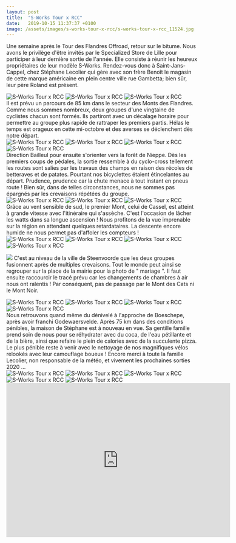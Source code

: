 ```yaml
---
layout: post
title:  "S-Works Tour x RCC"
date:   2019-10-15 11:37:37 +0100
image: /assets/images/s-works-tour-x-rcc/s-works-tour-x-rcc_11524.jpg
---
```

Une semaine après le Tour des Flandres Offroad, retour sur le bitume.
Nous avons le privilège d'être invités par le Specialized Store de Lille pour participer à leur dernière sortie de l'année.
Elle consiste à réunir les heureux propriétaires de leur modèle S-Works.
Rendez-vous donc à Saint-Jans-Cappel, chez Stéphane Lecolier qui gère avec son frère Benoît le magasin de cette marque américaine en plein centre ville rue Gambetta; bien sûr, leur père Roland est présent.
<div class="gallery-box">
  <div class="gallery">
<img src="/assets/images/s-works-tour-x-rcc/s-works-tour-x-rcc_11510.jpg" title="préparatifs" alt="S-Works Tour x RCC" >
<img src="/assets/images/s-works-tour-x-rcc/s-works-tour-x-rcc_11511.jpg" title="" alt="S-Works Tour x RCC" >
<img src="/assets/images/s-works-tour-x-rcc/s-works-tour-x-rcc_11532.jpg" title="Stéphane Lecolier ( Merci Mlle Lecolier )" alt="S-Works Tour x RCC" >
</div>
</div>
Il est prévu un parcours de 85 km dans le secteur des Monts des Flandres.
Comme nous sommes nombreux, deux groupes d'une vingtaine de cyclistes chacun sont formés.
Ils partiront avec un décalage horaire pour permettre au groupe plus rapide de rattraper les premiers partis.
Hélas le temps est orageux en cette mi-octobre et des averses se déclenchent dès notre départ.
<div class="gallery-box">
  <div class="gallery">
<img src="/assets/images/s-works-tour-x-rcc/s-works-tour-x-rcc_11512.jpg" title="Bailleul" alt="S-Works Tour x RCC" >
<img src="/assets/images/s-works-tour-x-rcc/s-works-tour-x-rcc_11513.jpg" title="Forêt de ..." alt="S-Works Tour x RCC" >
<img src="/assets/images/s-works-tour-x-rcc/s-works-tour-x-rcc_11514.jpg" title="... Nieppe" alt="S-Works Tour x RCC" >
<img src="/assets/images/s-works-tour-x-rcc/s-works-tour-x-rcc_11515.jpg" title="" alt="S-Works Tour x RCC" >
</div>
</div>
Direction Bailleul pour ensuite s'orienter vers la forêt de Nieppe.
Dès les premiers coups de pédales, la sortie ressemble à du cyclo-cross tellement les routes sont salies par les travaux des champs en raison des récoles de betteraves et de patates.
Pourtant nos bicyclettes étaient étincelantes au départ.
Prudence, prudence car la chute menace à tout instant en pneus route !
Bien sûr, dans de telles circonstances, nous ne sommes pas épargnés par les crevaisons répétées du groupe.
<div class="gallery-box">
  <div class="gallery">
<img src="/assets/images/s-works-tour-x-rcc/s-works-tour-x-rcc_11519.jpg" title="Michaël" alt="S-Works Tour x RCC" >
<img src="/assets/images/s-works-tour-x-rcc/s-works-tour-x-rcc_11520.jpg" title="Encore une crevaison !" alt="S-Works Tour x RCC" >
<img src="/assets/images/s-works-tour-x-rcc/s-works-tour-x-rcc_11521.jpg" title="" alt="S-Works Tour x RCC" >
</div>
</div>
Grâce au vent sensible de sud, le premier Mont, celui de Cassel, est atteint à grande vitesse avec l'itinéraire qui s'assèche.
C'est l'occasion de lâcher les watts dans sa longue ascension !
Nous profitons de la vue imprenable sur la région en attendant quelques retardataires.
La descente encore humide ne nous permet pas d'affoler les compteurs !
<div class="gallery-box">
  <div class="gallery">
<img src="/assets/images/s-works-tour-x-rcc/s-works-tour-x-rcc_11522.jpg" title="" alt="S-Works Tour x RCC" >
<img src="/assets/images/s-works-tour-x-rcc/s-works-tour-x-rcc_11523.jpg" title="" alt="S-Works Tour x RCC" >
<img src="/assets/images/s-works-tour-x-rcc/s-works-tour-x-rcc_11524.jpg" title="" alt="S-Works Tour x RCC" >
<img src="/assets/images/s-works-tour-x-rcc/s-works-tour-x-rcc_11528.jpg" title="Benoît Lecolier" alt="S-Works Tour x RCC" >
</div>
</div>

![](/assets/images/s-works-tour-x-rcc/s-works-tour-x-rcc_11524.jpg)
C'est au niveau de la ville de Steenvoorde que les deux groupes fusionnent après de multiples crevaisons.
Tout le monde peut ainsi se regrouper sur la place de la mairie pour la photo de " mariage ".
Il faut ensuite raccourcir le tracé prévu car les changements de chambres à air nous ont ralentis !
Par conséquent, pas de passage par le Mont des Cats ni le Mont Noir.
<div class="gallery-box">
  <div class="gallery">
<img src="/assets/images/s-works-tour-x-rcc/s-works-tour-x-rcc_11525.jpg" title="" alt="S-Works Tour x RCC" >
<img src="/assets/images/s-works-tour-x-rcc/s-works-tour-x-rcc_11526.jpg" title="Two Moulins" alt="S-Works Tour x RCC" >
<img src="/assets/images/s-works-tour-x-rcc/s-works-tour-x-rcc_11527.jpg" title="" alt="S-Works Tour x RCC" >
<img src="/assets/images/s-works-tour-x-rcc/s-works-tour-x-rcc_11533.jpg" title="Rassemblement de gendarmes !" alt="S-Works Tour x RCC" >
</div>
</div>
Nous retrouvons quand même du dénivelé à l'approche de Boeschepe, après avoir franchi Godewaersvelde.
Après 75 km dans des conditions pénibles, la maison de Stéphane est à nouveau en vue.
Sa gentille famille prend soin de nous pour se réhydrater avec du coca, de l'eau pétillante et de la bière, ainsi que refaire le plein de calories avec de la succulente pizza.
Le plus pénible reste à venir avec le nettoyage de nos magnifiques vélos relookés avec leur camouflage boueux !
Encore merci à toute la famille Lecolier, non responsable de la météo, et vivement les prochaines sorties 2020 ...
<div class="gallery-box">
  <div class="gallery">
<img src="/assets/images/s-works-tour-x-rcc/s-works-tour-x-rcc_11516.jpg" title="" alt="S-Works Tour x RCC" >
<img src="/assets/images/s-works-tour-x-rcc/s-works-tour-x-rcc_11517.jpg" title="Roland Lecolier" alt="S-Works Tour x RCC" >
<img src="/assets/images/s-works-tour-x-rcc/s-works-tour-x-rcc_11518.jpg" title="" alt="S-Works Tour x RCC" >
<img src="/assets/images/s-works-tour-x-rcc/s-works-tour-x-rcc_11536.jpg" title="" alt="S-Works Tour x RCC" >
<img src="/assets/images/s-works-tour-x-rcc/s-works-tour-x-rcc_11537.jpg" title="" alt="S-Works Tour x RCC" >
</div>
</div>


<center><iframe src="https://www.strava.com/activities/2786659975/embed/00b353ddccef6457fea85ff884ce890f1b1e2491" width="590" height="405" frameborder="0" scrolling="no" data-mce-fragment="1"></iframe></center>
